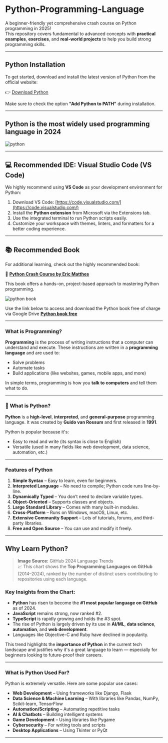 # Python-Programming-Language

A beginner-friendly yet comprehensive crash course on Python programming in 2025!  
This repository covers fundamental to advanced concepts with **practical examples**, **exercises**, and **real-world projects** to help you build strong programming skills.

---

## Python Installation

To get started, download and install the latest version of Python from the official website:

👉 [Download Python](https://www.python.org/downloads/)

Make sure to check the option **"Add Python to PATH"** during installation.

---
## Python is the most widely used programming language in 2024

![python](https://github.com/user-attachments/assets/ca67cb7b-e2a3-4bb7-a866-e4170ee651e9)


---

## 💻 Recommended IDE: Visual Studio Code (VS Code)

We highly recommend using **VS Code** as your development environment for Python:

1. Download VS Code: [https://code.visualstudio.com/](https://code.visualstudio.com/)
2. Install the **Python extension** from Microsoft via the Extensions tab.
3. Use the integrated terminal to run Python scripts easily.
4. Customize your workspace with themes, linters, and formatters for a better coding experience.

---

## 📚 Recommended Book

For additional learning, check out the highly recommended book:

📘 [**Python Crash Course by Eric Matthes**](https://www.amazon.com/Python-Crash-Course-Eric-Matthes/dp/1718502702)

This book offers a hands-on, project-based approach to mastering Python programming.

![python book](https://github.com/user-attachments/assets/efa56575-5dae-48f0-bf1b-b8a6e0829d90)


Use the link below to access and download the Python book free of charge via Google Drive 
[**Python  book free**](https://drive.google.com/file/d/1nZc0HqA2MEiPl4Dy8IA9KLjnnEpy3W4Q/view?usp=sharing)

---

### **What is Programming?**
**Programming** is the process of writing instructions that a computer can understand and execute. These instructions are written in a **programming language** and are used to:
- Solve problems
- Automate tasks
- Build applications (like websites, games, mobile apps, and more)

In simple terms, programming is how you **talk to computers** and tell them what to do.

---

### 🐍 **What is Python?**
**Python** is a **high-level**, **interpreted**, and **general-purpose** programming language. It was created by **Guido van Rossum** and first released in **1991**.

Python is popular because it's:
- Easy to read and write (its syntax is close to English)
- Versatile (used in many fields like web development, data science, automation, etc.)

---

### **Features of Python**
1. **Simple Syntax** – Easy to learn, even for beginners.
2. **Interpreted Language** – No need to compile; Python code runs line-by-line.
3. **Dynamically Typed** – You don’t need to declare variable types.
4. **Object-Oriented** – Supports classes and objects.
5. **Large Standard Library** – Comes with many built-in modules.
6. **Cross-Platform** – Runs on Windows, macOS, Linux, etc.
7. **Extensive Community Support** – Lots of tutorials, forums, and third-party libraries.
8. **Free and Open Source** – You can use and modify it freely.

---
## Why Learn Python?
> **Image Source:** GitHub 2024 Language Trends  
> 📈 This chart shows the **Top Programming Languages on GitHub** (2014–2024), ranked by the number of distinct users contributing to repositories using each language.

### Key Insights from the Chart:
- **Python** has risen to become the **#1 most popular language on GitHub** as of 2024.
- **JavaScript** remains strong, now ranked #2.
- **TypeScript** is rapidly growing and holds the #3 spot.
- The rise of Python is largely driven by its use in **AI/ML**, **data science**, **automation**, and **web development**.
- Languages like Objective-C and Ruby have declined in popularity.

This trend highlights the **importance of Python** in the current tech landscape and justifies why it's a great language to learn — especially for beginners looking to future-proof their careers.

---

### **What is Python Used For?**
Python is extremely versatile. Here are some popular use cases:
- **Web Development** – Using frameworks like Django, Flask
- **Data Science & Machine Learning** – With libraries like Pandas, NumPy, Scikit-learn, TensorFlow
- **Automation/Scripting** – Automating repetitive tasks
- **AI & Chatbots** – Building intelligent systems
- **Game Development** – Using libraries like Pygame
- **Cybersecurity** – For writing tools and scripts
- **Desktop Applications** – Using Tkinter or PyQt

---
